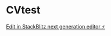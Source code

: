 # CVtest

[Edit in StackBlitz next generation editor ⚡️](https://stackblitz.com/~/github.com/galgabor24/CVtest)
